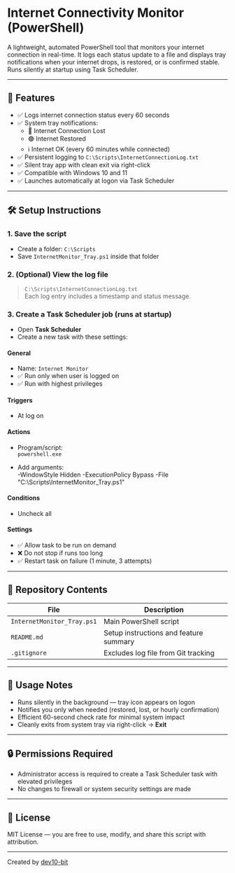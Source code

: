 # Internet Connectivity Monitor (PowerShell)

A lightweight, automated PowerShell tool that monitors your internet connection in real-time. It logs each status update to a file and displays tray notifications when your internet drops, is restored, or is confirmed stable. Runs silently at startup using Task Scheduler.

---

## 🚀 Features

- ✅ Logs internet connection status every 60 seconds
- ✅ System tray notifications:
  - 🔴 Internet Connection Lost
  - 🟢 Internet Restored
  - ℹ️ Internet OK (every 60 minutes while connected)
- ✅ Persistent logging to `C:\Scripts\InternetConnectionLog.txt`
- ✅ Silent tray app with clean exit via right-click
- ✅ Compatible with Windows 10 and 11
- ✅ Launches automatically at logon via Task Scheduler

---

## 🛠️ Setup Instructions

### 1. Save the script

- Create a folder: `C:\Scripts`
- Save `InternetMonitor_Tray.ps1` inside that folder

### 2. (Optional) View the log file

> `C:\Scripts\InternetConnectionLog.txt`  
Each log entry includes a timestamp and status message.

### 3. Create a Task Scheduler job (runs at startup)

- Open **Task Scheduler**
- Create a new task with these settings:

#### General
- Name: `Internet Monitor`
- ✅ Run only when user is logged on
- ✅ Run with highest privileges

#### Triggers
- At log on

#### Actions
- Program/script:  
  `powershell.exe`

- Add arguments:  
-WindowStyle Hidden -ExecutionPolicy Bypass -File "C:\Scripts\InternetMonitor_Tray.ps1"

#### Conditions
- Uncheck all

#### Settings
- ✅ Allow task to be run on demand
- ❌ Do not stop if runs too long
- ✅ Restart task on failure (1 minute, 3 attempts)

---

## 📁 Repository Contents

| File | Description |
|------|-------------|
| `InternetMonitor_Tray.ps1` | Main PowerShell script |
| `README.md` | Setup instructions and feature summary |
| `.gitignore` | Excludes log file from Git tracking |

---

## 📌 Usage Notes

- Runs silently in the background — tray icon appears on logon
- Notifies you only when needed (restored, lost, or hourly confirmation)
- Efficient 60-second check rate for minimal system impact
- Cleanly exits from system tray via right-click → **Exit**

---

## 🔒 Permissions Required

- Administrator access is required to create a Task Scheduler task with elevated privileges
- No changes to firewall or system security settings are made

---

## 📝 License

MIT License — you are free to use, modify, and share this script with attribution.

---

Created by [dev10-bit](https://github.com/dev10-bit)

